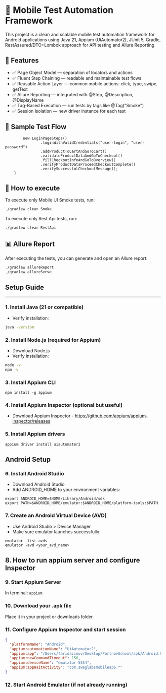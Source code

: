 # 📱 Mobile Test Automation Framework

This project is a clean and scalable mobile test automation framework for Android applications using Java 21, Appium (UiAutomator2), JUnit 5, Gradle, RestAssured/DTO+Lombok approach for API testing and Allure Reporting.

## 🚀 Features

- ✅ Page Object Model — separation of locators and actions
- ✅ Fluent Step Chaining — readable and maintainable test flows
- ✅ Reusable Action Layer — common mobile actions: click, type, swipe, getText
- ✅ Allure Reporting — integrated with @Step, @Description, @DisplayName
- ✅ Tag-Based Execution — run tests by tags like @Tag("Smoke")
- ✅ Session Isolation — new driver instance for each test

## 🧪 Sample Test Flow
``` public void purchaseProductAndValidateCartAndCheckout() {
        new LoginPageSteps()
                .loginWithValidCredentials("user-login", "user-password")
                .addProductToCartAndGoToCart()
                .validateProductDataAndGoToCheckout()
                .fillCheckoutInfoAndGoToOverview()
                .verifyProductDataProceedCheckoutComplete()
                .verifySuccessfulCheckoutMessage();
    }
   ```
## 🚀 How to execute
To execute only Mobile UI Smoke tests, run:
```bash
./gradlew clean Smoke
```
To execute only Rest Api tests, run:
```bash
./gradlew clean RestApi
```

## 📊 Allure Report
After executing the tests, you can generate and open an Allure report:

```bash
./gradlew allureReport
./gradlew allureServe
```
## Setup Guide
---
### 1. Install Java (21 or compatible)
- Verify installation:
```bash
java -version
```

### 2. Install Node.js (required for Appium)
- Download Node.js
- Verify installation:
```bash
node -v
npm -v
```

### 3. Install Appium CLI
```npm install -g appium```

### 4. Install Appium Inspector (optional but useful)
- Download Appium Inspector - https://github.com/appium/appium-inspector/releases

### 5. Install Appium drivers
```appium driver install uiautomator2```

## Android Setup
### 6. Install Android Studio
- Download Android Studio
- Add ANDROID_HOME to your environment variables:
```
export ANDROID_HOME=$HOME/Library/Android/sdk
export PATH=$ANDROID_HOME/emulator:$ANDROID_HOME/platform-tools:$PATH
```

### 7. Create an Android Virtual Device (AVD)
- Use Android Studio > Device Manager
- Make sure emulator launches successfully:
```
emulator -list-avds
emulator -avd <your_avd_name>
```

## 8. How to run appium  server and configure Inspector
### 9. Start Appium Server
In terminal:
```appium```

### 10. Download your .apk file
Place it in your project or downloads folder.

### 11. Configure Appium Inspector and start session
```JSON Representation:
{
  "platformName": "Android",
  "appium:automationName": "UiAutomator2",
  "appium:app": "/Users/faridazimov/Desktop/PortnovSchool/apk/Android.SauceLabs.Mobile.Sample.app.2.7.1.apk",
  "appium:newCommandTimeout": 150,
  "appium:deviceName": "emulator-5554",
  "appium:appWaitActivity": "com.swaglabsmobileapp.*"
}
```

### 12. Start Android Emulator (if not already running)




